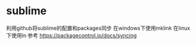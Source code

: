 # sublime

利用github将sublime的配置和packages同步
在windows下使用mklink
在linux下使用ln
参考 https://packagecontrol.io/docs/syncing
